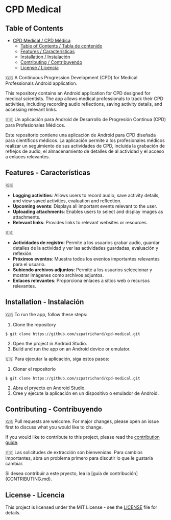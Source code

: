 # CPD Medical

## Table of Contents
- [CPD Medical / CPD Médica](#cpd-medical)
  - [Table of Contents / Tabla de contenido](#table-of-contents)
  - [Features / Características](#features---características)
  - [Installation / Instalación](#installation---instalación)
  - [Contributing / Contribuyendo](#contributing---contribuyendo)
  - [License / Licencia](#license---licencia)

🇬🇧
A Continuous Progression Development (CPD) for Medical Professionals Android application.

This repository contains an Android application for CPD designed for medical scientists. The app allows medical professionals to track their CPD activities, including recording audio reflections, saving activity details, and accessing relevant links.

🇪🇸
Un aplicación para Android de Desarrollo de Progresión Continua (CPD) para Profesionales Médicos.

Este repositorio contiene una aplicación de Android para CPD diseñada para científicos médicos. La aplicación permite a los profesionales médicos realizar un seguimiento de sus actividades de CPD, incluida la grabación de reflejos de audio, el almacenamiento de detalles de al actividad y el acceso a enlaces relevantes.


## Features - Características
🇬🇧
- **Logging activities**: Allows users to record audio, save activity details, and view saved activities, evaluation and reflection.
- **Upcoming events**: Displays all important events relevant to the user.
- **Uploading attachments**: Enables users to select and display images as attachments.
- **Relevant links**: Provides links to relevant websites or resources.

🇪🇸
- **Actividades de registro**: Permite a los usuarios grabar audio, guardar detalles de la actividad y ver las actividades guardadas, evaluación y reflexión.
- **Próximos eventos**: Muestra todos los eventos importantes relevantes para el usuario.
- **Subiendo archivos adjuntos**: Permite a los usuarios seleccionar y mostrar imágenes como archivos adjuntos.
- **Enlaces relevantes**: Proporciona enlaces a sitios web o recursos relevantes.


## Installation - Instalación
🇬🇧
To run the app, follow these steps:

1. Clone the repository

```
$ git clone https://github.com/szpatrichard/cpd-medical.git
```

2. Open the project in Android Studio.
3. Build and run the app on an Android device or emulator.

🇪🇸
Para ejecutar la aplicación, siga estos pasos:

1. Clonar el repositorio

```
$ git clone https://github.com/szpatrichard/cpd-medical.git
```
2. Abra el pryecto en Android Studio.
3. Cree y ejecute la aplicación en un dispositivo o emulador de Android.


## Contributing - Contribuyendo
🇬🇧
Pull requests are welcome. For major changes, please open an issue first to discuss what you would like to change.

If you would like to contribute to this project, please read the [contribution guide](CONTRIBUTING.md).

🇪🇸
Las solicitudes de extracción son bienvenidas. Para cambios importantes, abra un problema primero para discutir lo que le gustaría cambiar.

Si desea contribuir a este pryecto, lea la [guía de contribución] (CONTRIBUTING.md).


## License - Licencia

This project is licensed under the MIT License - see the [LICENSE](LICENSE) file for details.
